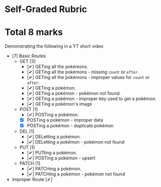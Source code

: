 # Self-Graded Rubric
# Total 8 marks
Demonstrating the following in a YT short video
- [7] Basic Routes  
  - GET [3]
    - [✔] GETing all the pokémons. 
    - [✔] GETing all the pokémons - missing `count` or `after`. 
    - [✔] GETing all the pokémons - improper values for `count` or `after`. 
    - [✔] GETing a pokémon. 
    - [✔] GETing a pokémon - pokémon not found. 
    - [✔] GETing a pokémon - improper key used to get a pokémon.
    - [✔] GETing a pokémon's image
  - POST [1]
    - [✔] POSTing a pokémon. 
    - [X] POSTing a pokémon - improper data
    - [X] POSTing a pokémon - duplicate pokémon  
  - DEL [1]
    - [✔] DELetting a pokémon. 
    - [✔] DELetting a pokémon - pokémon not found
  - PUT [1]
    - [✔] PUTting a pokémon. 
    - [✔] POSTing a pokémon - upsert
  - PATCH [1]
    - [✔] PATCHing a pokémon. 
    - [✔] PATCHing a pokémon - pokémon not found
- Improper Route [✔]